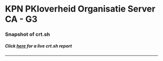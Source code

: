 # KPN PKIoverheid Organisatie Server CA - G3
### Snapshot of crt.sh
##### Click [here](https://crt.sh/?q=8865B02E14039167561322C8C1EC2E77C47CF7BEB731D2FE1CBBACBF72D1772C) for a live crt.sh report

---
